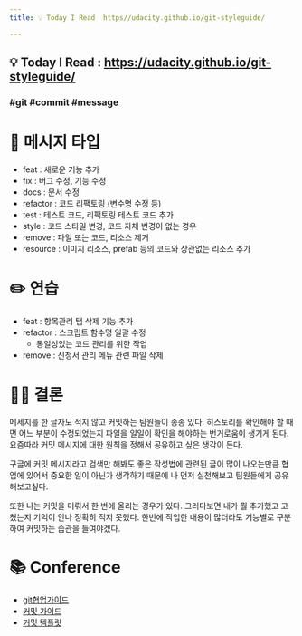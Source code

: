 ```yaml
---
title: 💡 Today I Read  https//udacity.github.io/git-styleguide/

---
```

## 💡 Today I Read : https://udacity.github.io/git-styleguide/

### #git #commit #message

#  📝 메시지 타입
- feat : 새로운 기능 추가
- fix : 버그 수정, 기능 수정
- docs : 문서 수정
- refactor : 코드 리팩토링 (변수명 수정 등)
- test : 테스트 코드, 리팩토링 테스트 코드 추가
- style : 코드 스타일 변경, 코드 자체 변경이 없는 경우
- remove : 파일 또는 코드, 리소스 제거
- resource : 이미지 리소스, prefab 등의 코드와 상관없는 리소스 추가

# ✏️ 연습
- feat : 항목관리 탭 삭제 기능 추가
- refactor : 스크립트 함수명 일괄 수정
    - 통일성있는 코드 관리를 위한 작업
- remove : 신청서 관리 메뉴 관련 파일 삭제

# 👩‍⚖️ 결론
메세지를 한 글자도 적지 않고 커밋하는 팀원들이 종종 있다. 히스토리를 확인해야 할 때면 어느 부분이 수정되었는지 파일을 일일이 확인을 해야하는 번거로움이 생기게 된다. 요즘따라 커밋 메시지에 대한 원칙을 정해서 공유하고 싶은 생각이 든다. 

구글에 커밋 메시지라고 검색만 해봐도 좋은 작성법에 관련된 글이 많이 나오는만큼 협업에 있어서 중요한 일이 아닌가 생각하기 때문에 나 먼저 실천해보고 팀원들에게 공유해보고싶다.

또한 나는 커밋을 미뤄서 한 번에 올리는 경우가 있다. 그러다보면 내가 뭘 추가했고 고쳤는지 기억이 안나 정확히 적지 못했다. 한번에 작업한 내용이 많더라도 기능별로 구분하여 커밋하는 습관을 들여야겠다.

# 📚 Conference
- [git협업가이드](https://velog.io/@jinuku/Git-%ED%98%91%EC%97%85-%EA%B0%80%EC%9D%B4%EB%93%9C)
- [커밋 가이드](https://meetup.toast.com/posts/106)
- [커밋 템플릿](https://junwoo45.github.io/2020-02-06-commit_template/)